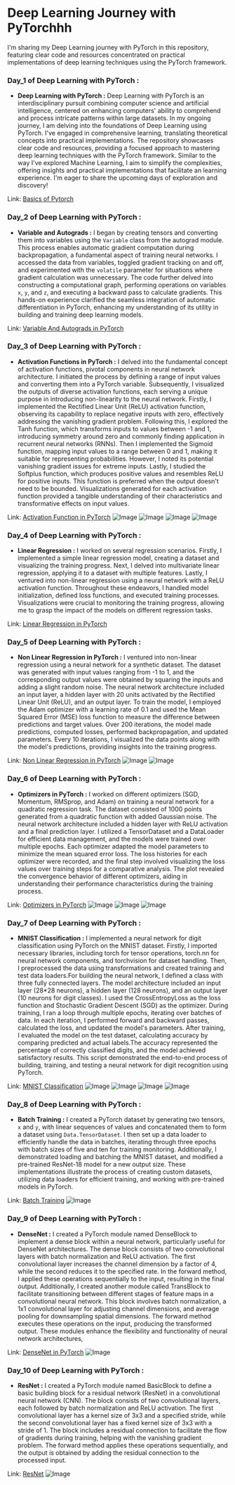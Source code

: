 
#  Deep Learning Journey with PyTorchhh

I'm sharing my Deep Learning journey with PyTorch in this repository, featuring clear code and resources concentrated on practical implementations of deep learning techniques using the PyTorch framework.


### Day_1 of Deep Learning with PyTorch :

- **Deep Learning with PyTorch :**
           Deep Learning with PyTorch is an interdisciplinary pursuit combining computer science and artificial intelligence, centered on enhancing computers' ability to comprehend and process intricate patterns within large datasets. In my ongoing journey, I am delving into the foundations of Deep Learning using PyTorch. I've engaged in comprehensive learning, translating theoretical concepts into practical implementations. The repository showcases clear code and resources, providing a focused approach to mastering deep learning techniques with the PyTorch framework. Similar to the way I've explored Machine Learning, I aim to simplify the complexities, offering insights and practical implementations that facilitate an learning experience. I'm eager to share the upcoming days of exploration and discovery!

Link: 
[Basics of Pytorch](https://github.com/ranzeet013/Deep_Learning_with_PyTorch/blob/main/1.%20PyTorch%20Basics/Pytorch%20Basic%20.ipynb)



### Day_2 of Deep Learning with PyTorch :

- **Variable and Autograds :**
         I began by creating tensors and converting them into variables using the `Variable` class from the autograd module. This process enables automatic gradient computation during backpropagation, a fundamental aspect of training neural networks. I accessed the data from variables, toggled gradient tracking on and off, and experimented with the `volatile` parameter for situations where gradient calculation was unnecessary. The code further delved into constructing a computational graph, performing operations on variables `x`, `y`, and `z`, and executing a backward pass to calculate gradients. This hands-on experience clarified the seamless integration of automatic differentiation in PyTorch, enhancing my understanding of its utility in building and training deep learning models.

Link:
[Variable And Autograds in PyTorch](https://github.com/ranzeet013/Deep_Learning_with_PyTorch/blob/main/2.%20Variable%20And%20Autograds/Variable%20And%20Gradient.ipynb)



### Day_3 of Deep Learning with PyTorch :

- **Activation Functions in PyTorch :**
           I delved into the fundamental concept of activation functions, pivotal components in neural network architecture. I initiated the process by defining a range of input values and converting them into a PyTorch variable. Subsequently, I visualized the outputs of diverse activation functions, each serving a unique purpose in introducing non-linearity to the neural network.
Firstly, I implemented the Rectified Linear Unit (ReLU) activation function, observing its capability to replace negative inputs with zero, effectively addressing the vanishing gradient problem. Following this, I explored the Tanh function, which transforms inputs to values between -1 and 1, introducing symmetry around zero and commonly finding application in recurrent neural networks (RNNs). Then I implemented the Sigmoid function, mapping input values to a range between 0 and 1, making it suitable for representing probabilities. However, I noted its potential vanishing gradient issues for extreme inputs. Lastly, I studied the Softplus function, which produces positive values and resembles ReLU for positive inputs. This function is preferred when the output doesn't need to be bounded. Visualizations generated for each activation function provided a tangible understanding of their characteristics and transformative effects on input values. 

Link:
[Activation Function in PyTorch](https://github.com/ranzeet013/Deep_Learning_with_PyTorch/blob/main/3.%20Activation%20Functions%20In%20PyTorch/Activation%20Functions%20.ipynb)
![Image](https://github.com/ranzeet013/Deep_Learning_with_PyTorch/blob/main/000.%20Images/ReLU.png)
![Image](https://github.com/ranzeet013/Deep_Learning_with_PyTorch/blob/main/000.%20Images/TanH.png)
![Image](https://github.com/ranzeet013/Deep_Learning_with_PyTorch/blob/main/000.%20Images/Sigmoid.png)
![Image](https://github.com/ranzeet013/Deep_Learning_with_PyTorch/blob/main/000.%20Images/SoftPlus.png)

### Day_4 of Deep Learning with PyTorch :

- **Linear Regression :**
       I worked on several regression scenarios. Firstly, I implemented a simple linear regression model, creating a dataset and visualizing the training progress. Next, I delved into multivariate linear regression, applying it to a dataset with multiple features. Lastly, I ventured into non-linear regression using a neural network with a ReLU activation function. Throughout these endeavors, I handled model initialization, defined loss functions, and executed training processes. Visualizations were crucial to monitoring the training progress, allowing me to grasp the impact of the models on different regression tasks.

Link:
[Linear Regression in PyTorch](https://github.com/ranzeet013/Deep_Learning_with_PyTorch/tree/main/4%2C%20Linear%20Regressions)



### Day_5 of Deep Learning with PyTorch :

- **Non Linear Regression in PyTorch :**
            I ventured into non-linear regression using a neural network for a synthetic dataset. The dataset was generated with input values ranging from -1 to 1, and the corresponding output values were obtained by squaring the inputs and adding a slight random noise. The neural network architecture included an input layer, a hidden layer with 20 units activated by the Rectified Linear Unit (ReLU), and an output layer. To train the model, I employed the Adam optimizer with a learning rate of 0.1 and used the Mean Squared Error (MSE) loss function to measure the difference between predictions and target values. Over 200 iterations, the model made predictions, computed losses, performed backpropagation, and updated parameters. Every 10 iterations, I visualized the data points along with the model's predictions, providing insights into the training progress. 

Link:
[Non Linear Regression in PyTorch](https://github.com/ranzeet013/Deep_Learning_with_PyTorch/tree/main/5.%20Non%20Linear%20Regression)
![Image](https://github.com/ranzeet013/Deep_Learning_with_PyTorch/blob/main/000.%20Images/Non-Linear-1.png)
![Image](https://github.com/ranzeet013/Deep_Learning_with_PyTorch/blob/main/000.%20Images/Non-Linear-2.png)



### Day_6 of Deep Learning with PyTorch :

- **Optimizers in PyTorch :**
           I worked on different optimizers (SGD, Momentum, RMSprop, and Adam) on training a neural network for a quadratic regression task. The dataset consisted of 1000 points generated from a quadratic function with added Gaussian noise. The neural network architecture included a hidden layer with ReLU activation and a final prediction layer. I utilized a TensorDataset and a DataLoader for efficient data management, and the models were trained over multiple epochs. Each optimizer adapted the model parameters to minimize the mean squared error loss. The loss histories for each optimizer were recorded, and the final step involved visualizing the loss values over training steps for a comparative analysis. The plot revealed the convergence behavior of different optimizers, aiding in understanding their performance characteristics during the training process.
           
Link:
[Optimizers in PyTorch](https://github.com/ranzeet013/Deep_Learning_with_PyTorch/tree/main/6.%20Optimizers%20In%20PyTorch)
![Image](https://github.com/ranzeet013/Deep_Learning_with_PyTorch/blob/main/000.%20Images/optimizers-1.png)
![Image](https://github.com/ranzeet013/Deep_Learning_with_PyTorch/blob/main/000.%20Images/optimizers-2.png)
![Image](https://github.com/ranzeet013/Deep_Learning_with_PyTorch/blob/main/000.%20Images/optimizers-3.png)



### Day_7 of Deep Learning with PyTorch :

- **MNIST Classification :**
      I implemented a neural network for digit classification using PyTorch on the MNIST dataset. Firstly, I imported necessary libraries, including torch for tensor operations, torch.nn for neural network components, and torchvision for dataset handling. Then, I preprocessed the data using transformations and created training and test data loaders.For building the neural network, I defined a class with three fully connected layers. The model architecture included an input layer (28*28 neurons), a hidden layer (128 neurons), and an output layer (10 neurons for digit classes). I used the CrossEntropyLoss as the loss function and Stochastic Gradient Descent (SGD) as the optimizer. During training, I ran a loop through multiple epochs, iterating over batches of data. In each iteration, I performed forward and backward passes, calculated the loss, and updated the model's parameters. After training, I evaluated the model on the test dataset, calculating accuracy by comparing predicted and actual labels.The accuracy represented the percentage of correctly classified digits, and the model achieved satisfactory results. This script demonstrated the end-to-end process of building, training, and testing a neural network for digit recognition using PyTorch.

Link:
[MNIST Classification](https://github.com/ranzeet013/Deep_Learning_with_PyTorch/tree/main/7.%20MNIST%20Classification)
![Image](https://github.com/ranzeet013/Deep_Learning_with_PyTorch/blob/main/000.%20Images/MNIST-C1.png)
![Image](https://github.com/ranzeet013/Deep_Learning_with_PyTorch/blob/main/000.%20Images/MNIST-C2.png)
![Image](https://github.com/ranzeet013/Deep_Learning_with_PyTorch/blob/main/000.%20Images/MNIST-C3.png)
![Image](https://github.com/ranzeet013/Deep_Learning_with_PyTorch/blob/main/000.%20Images/MNIST-C4.png)


### Day_8 of Deep Learning with PyTorch :

- **Batch Training :**
      I created a PyTorch dataset by generating two tensors, `x` and `y`, with linear sequences of values and concatenated them to form a dataset using `Data.TensorDataset`. I then set up a data loader to efficiently handle the data in batches, iterating through three epochs with batch sizes of five and ten for training monitoring. Additionally, I demonstrated loading and batching the MNIST dataset, and modified a pre-trained ResNet-18 model for a new output size. These implementations illustrate the process of creating custom datasets, utilizing data loaders for efficient training, and working with pre-trained models in PyTorch.

Link:
[Batch Training](https://github.com/ranzeet013/Deep_Learning_with_PyTorch/tree/main/8.%20Batch%20Training)
![Image](https://github.com/ranzeet013/Deep_Learning_with_PyTorch/blob/main/000.%20Images/Batch-Training%20.png)



### Day_9 of Deep Learning with PyTorch :

- **DenseNet :**
          I created a PyTorch module named DenseBlock to implement a dense block within a neural network, particularly useful for DenseNet architectures. The dense block consists of two convolutional layers with batch normalization and ReLU activation. The first convolutional layer increases the channel dimension by a factor of 4, while the second reduces it to the specified rate. In the forward method, I applied these operations sequentially to the input, resulting in the final output. Additionally, I created another module called TransBlock to facilitate transitioning between different stages of feature maps in a convolutional neural network. This block involves batch normalization, a 1x1 convolutional layer for adjusting channel dimensions, and average pooling for downsampling spatial dimensions. The forward method executes these operations on the input, producing the transformed output. These modules enhance the flexibility and functionality of neural network architectures,

Link:
[DenseNet in PyTorch](https://github.com/ranzeet013/Deep_Learning_with_PyTorch/tree/main/9.DenseNet)
![Image](https://github.com/ranzeet013/Deep_Learning_with_PyTorch/blob/main/000.%20Images/DenseNet-Artitecture.png)



### Day_10 of Deep Learning with PyTorch :

- **ResNet :**
        I created a PyTorch module named BasicBlock to define a basic building block for a residual network (ResNet) in a convolutional neural network (CNN). The block consists of two convolutional layers, each followed by batch normalization and ReLU activation. The first convolutional layer has a kernel size of 3x3 and a specified stride, while the second convolutional layer has a fixed kernel size of 3x3 with a stride of 1. The block includes a residual connection to facilitate the flow of gradients during training, helping with the vanishing gradient problem. The forward method applies these operations sequentially, and the output is obtained by adding the residual connection to the processed input.

Link:
[ResNet](https://github.com/ranzeet013/Deep_Learning_with_PyTorch/tree/main/10.ResNet)
![Image](https://github.com/ranzeet013/Deep_Learning_with_PyTorch/blob/main/000.%20Images/ResNet-Artitecture.png)




